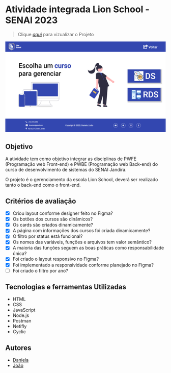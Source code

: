 # Atividade integrada Lion School - SENAI 2023

> Clique _[aqui](https://main--guileless-cobbler-afec96.netlify.app)_ para vizualizar o Projeto

![](./imgs/Capturar.PNG)



## Objetivo
 A atividade tem como objetivo integrar as disciplinas de PWFE (Programação web Front-end) e PWBE (Programação web Back-end) do curso de desenvolvimento de sistemas do SENAI Jandira.

O projeto é o gerenciamento da escola Lion School, deverá ser realizado tanto o back-end como o front-end. 

## Critérios de avaliação

- [X] Criou layout conforme designer feito no Figma?
- [X]  Os botões dos cursos são dinâmicos?
- [X]  Os cards são criados dinamicamente?
- [X]  A página com informações dos cursos foi criada dinamicamente?
- [X]  O filtro por status está funcional?
- [X]  Os nomes das variáveis, funções e arquivos tem valor semântico?
- [X]  A maioria das funções seguem as boas práticas como responsabilidade única?
- [X]  Foi criado o layout responsivo no Figma?
- [X]  Foi implementado a responsividade conforme planejado no Figma?
- [ ]  Foi criado o filtro por ano?

## Tecnologias e ferramentas Utilizadas

* HTML 
* CSS
* JavaScript
* Node.js
* Postman
* Netifly
* Cyclic

## Autores
* [Daniela](https://github.com/D4kii)
* [João](https://github.com/Ratinho253) 


